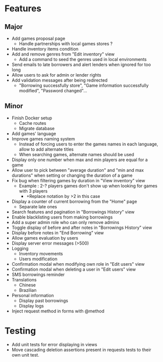 # Features
## Major
* Add games proposal page
    * Handle partnerships with local games stores ?
* Handle inventory items condition
* Add and remove genres from "Edit inventory" view
    * Add a command to seed the genres used in local environments
* Send emails to late borrowers and alert lenders when ignored for too long
* Allow users to ask for admin or lender rights
* Add validation messages after being redirected
    * "Borrowing successfully store", "Game information successfully modified", "Password changed"...
## Minor
* Finish Docker setup
    * Cache routes
    * Migrate database
* Add games' language
* Improve games naming system
    * Instead of forcing users to enter the games names in each language, allow to add alternate titles
    * When searching games, alternate names should be used
* Display only one number when max and min players are equal for a game
* Allow user to pick between "average duration" and "min and max durations" when setting or changing the duration of a game
* Fix bug when filtering games by duration in "View inventory" view
    * Example : 2-? players games don't show up when looking for games with 3 players
        * +Replace notation by >2 in this case
* Display a counter of current borrowing from the "Home" page
    * Separate late ones
* Search features and pagination in "Borrowings History" view
* Enable blacklisting users from making borrowings
* Add a super admin role who can only remove admins
* Toggle display of before and after notes in "Borrowings History" view
* Display before notes in "End Borrowing" view
* Allow games evaluation by users
* Display server error messages (>500)
* Logging
    * Inventory movements
    * Users modification
* Confirmation modal when modifying own role in "Edit users" view
* Confirmation modal when deleting a user in "Edit users" view
* SMS borrowings reminder
* Translations
    * Chinese
    * Brazilian
* Personal information
    * Display past borrowings
    * Display logs
* Inject request method in forms with @method
# Testing
* Add unit tests for error displaying in views
* Move cascading deletion assertions present in requests tests to their own unit test.
